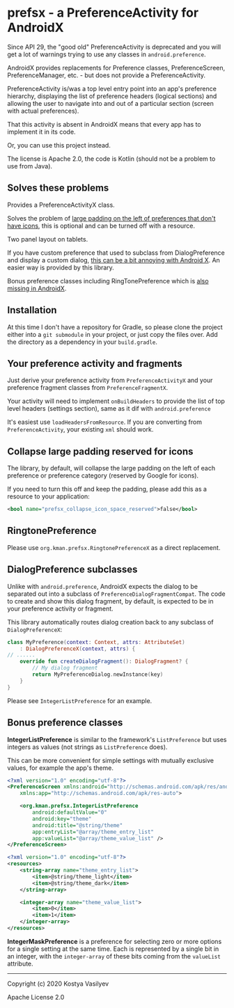# prefsx - a PreferenceActivity for AndroidX

Since API 29, the "good old" PreferenceActivity is deprecated and you will get
a lot of warnings trying to use any classes in `android.preference`.

AndroidX provides replacements for Preference classes, PreferenceScreen,
PreferenceManager, etc. - but does not provide a PreferenceActivity.

PreferenceActivity is/was a top level entry point into an app's preference
hierarchy, displaying the list of preference headers (logical sections) and
allowing the user to navigate into and out of a particular section (screen
with actual preferences).

That this activity is absent in AndroidX means that every app has to implement
it in its code.

Or, you can use this project instead.

The license is Apache 2.0, the code is Kotlin (should not be a problem to use
from Java).

## Solves these problems

Provides a PreferenceActivityX class.

Solves the problem of
[large padding on the left of preferences that don't have icons](https://stackoverflow.com/questions/18509369),
this is optional and can be turned off with a resource.

Two panel layout on tablets.

If you have custom preference that used to subclass from DialogPreference and display
a custom dialog, [this can be a bit annoying with Android X](https://stackoverflow.com/questions/52754655).
An easier way is provided by this library.

Bonus preference classes including RingTonePreference which
is [also missing in AndroidX](https://stackoverflow.com/questions/54159287).

## Installation

At this time I don't have a repository for Gradle, so please clone the project
either into a `git submodule` in your project, or just copy the files over. Add
the directory as a dependency in your `build.gradle`.

## Your preference activity and fragments

Just derive your preference activity from `PreferenceActivityX` and your 
preference fragment classes from `PreferenceFragmentX`. 

Your activity will need to implement `onBuildHeaders` to provide the list of
top level headers (settings section), same as it dif with `android.preference`

It's easiest use `loadHeadersFromResource`.  If you are converting
from `PreferenceActivity`, your existing `xml` should work. 

## Collapse large padding reserved for icons

The library, by default, will collapse the large padding on the left of each
preference or preference category (reserved by Google for icons).

If you need to turn this off and keep the padding, please add this as a
resource to your application:
```xml
<bool name="prefsx_collapse_icon_space_reserved">false</bool>
```

## RingtonePreference

Please use `org.kman.prefsx.RingtonePreferenceX` as a direct replacement.

## DialogPreference subclasses

Unlike with `android.preference`, AndroidX expects the dialog to be
separated out into a subclass of `PreferenceDialogFragmentCompat`. The code to
create and show this dialog fragment, by default, is expected to be in your
preference activity or fragment.

This library automatically routes dialog creation back to any subclass
of `DialogPreferenceX`:

```kotlin
class MyPreference(context: Context, attrs: AttributeSet)
    : DialogPreferenceX(context, attrs) {
// ......
	override fun createDialogFragment(): DialogFragment? {
        // My dialog fragment
		return MyPreferenceDialog.newInstance(key)
	}
}
```

Please see `IntegerListPreference` for an example.

## Bonus preference classes

**IntegerListPreference** is similar to the framework's `ListPreference` but
uses integers as values (not strings as `ListPreference` does).

This can be more convenient for simple settings with mutually exclusive values,
for example the app's theme.

```xml
<?xml version="1.0" encoding="utf-8"?>
<PreferenceScreen xmlns:android="http://schemas.android.com/apk/res/android"
	xmlns:app="http://schemas.android.com/apk/res-auto">

	<org.kman.prefsx.IntegerListPreference
		android:defaultValue="0"
		android:key="theme"
		android:title="@string/theme"
		app:entryList="@array/theme_entry_list"
		app:valueList="@array/theme_value_list" />
</PreferenceScreen>
```

```xml
<?xml version="1.0" encoding="utf-8"?>
<resources>
    <string-array name="theme_entry_list">
        <item>@string/theme_light</item>
        <item>@string/theme_dark</item>
    </string-array>

    <integer-array name="theme_value_list">
        <item>0</item>
        <item>1</item>
    </integer-array>
</resources>
```

**IntegerMaskPreference** is a preference for selecting zero or more options
for a single setting at the same time. Each is represented by a single bit
in an integer, with the `integer-array` of these bits coming from the
`valueList` attribute.

---

Copyright (c) 2020 Kostya Vasilyev

Apache License 2.0
